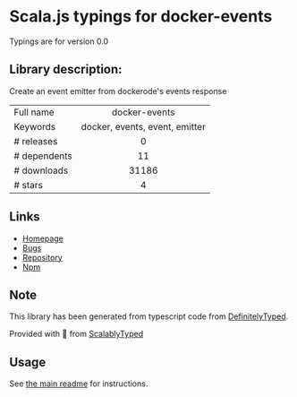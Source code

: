
# Scala.js typings for docker-events

Typings are for version 0.0

## Library description:
Create an event emitter from dockerode's events response

|                    |                 |
| ------------------ | :-------------: |
| Full name          | docker-events |
| Keywords           | docker, events, event, emitter |
| # releases         | 0 |
| # dependents       | 11 |
| # downloads        | 31186 |
| # stars            | 4 |

## Links
- [Homepage](https://github.com/deoxxa/docker-events)
- [Bugs](https://github.com/deoxxa/docker-events/issues)
- [Repository](https://github.com/deoxxa/docker-events)
- [Npm](https://www.npmjs.com/package/docker-events)
    


## Note
This library has been generated from typescript code from [DefinitelyTyped](https://definitelytyped.org).

Provided with :purple_heart: from [ScalablyTyped](https://github.com/oyvindberg/ScalablyTyped)

## Usage
See [the main readme](../../readme.md) for instructions.


